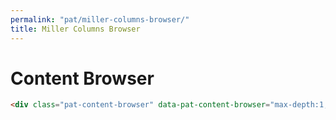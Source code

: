 ```yaml
---
permalink: "pat/miller-columns-browser/"
title: Miller Columns Browser
---
```


# Content Browser

```html
<div class="pat-content-browser" data-pat-content-browser="max-depth:1; vocabulary-url:src/test-relateditems.json"></div>
```

<div class="pat-content-browser" data-pat-content-browser="max-depth:1; vocabulary-url:src/test-relateditems.json"></div>

